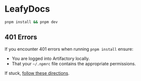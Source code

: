 # LeafyDocs

```bash
pnpm install && pnpm dev
```

## 401 Errors

If you encounter 401 errors when running `pnpm install` ensure:

- You are logged into Artifactory locally.
- That your `~/.npmrc` file contains the appropriate permissions.

If stuck, [follow these directions](https://github.com/10gen/leafygreen-ui-private/blob/main/README.md#permissions).

